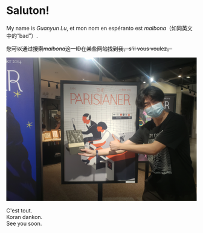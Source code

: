 # Saluton!

My name is *Guanyun Lu*, et mon nom en espéranto est *malbona*（如同英文中的“bad”）.

~~您可以通过搜索*malbona*这一ID在某些网站找到我，s'il vous voulez。~~

![à l'été](assets/portrait.jpg)

C'est tout.   
Koran dankon.   
See you soon.
